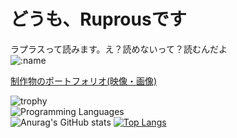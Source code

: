 # どうも、Ruprousです   
ラプラスって読みます。え？読めないって？読むんだよ   
![:name](https://count.getloli.com/@:Ruprous)   

[制作物のポートフォリオ(映像・画像)](https://www.foriio.com/ruprous)

![trophy](https://github-profile-trophy.vercel.app/?username=Ruprous&theme=darkhub)   
![Programming Languages](https://skillicons.dev/icons?i=ps,ai,pr,xd,ae,figma,blender,python,java,cpp,github,html,css,js)   
![Anurag's GitHub stats](https://github-readme-stats.vercel.app/api?username=Ruprous&show_icons=true&theme=radical)
[![Top Langs](https://github-readme-stats.vercel.app/api/top-langs/?username=Ruprous)](https://github.com/anuraghazra/github-readme-stats)






